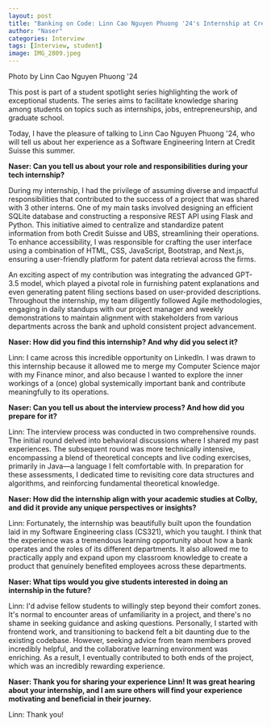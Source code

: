 ```yaml
---
layout: post
title: "Banking on Code: Linn Cao Nguyen Phuong '24's Internship at Credit Suisse"
author: "Naser"
categories: Interview
tags: [Interview, student]
image: IMG_2809.jpeg
---
```

Photo by Linn Cao Nguyen Phuong '24
  

This post is part of a student spotlight series highlighting the work of exceptional students.  The series aims to facilitate knowledge sharing among students on topics such as internships, jobs, entrepreneurship, and graduate school.  


Today, I have the pleasure of talking to Linn Cao Nguyen Phuong '24, who will tell us about her experience as a Software Engineering Intern at Credit Suisse this summer.


**Naser: Can you tell us about your role and responsibilities during your tech internship?**

During my internship, I had the privilege of assuming diverse and impactful responsibilities that contributed to the success of a project that was shared with 3 other interns. One of my main tasks involved designing an efficient SQLite database and constructing a responsive REST API using Flask and Python. This initiative aimed to centralize and standardize patent information from both Credit Suisse and UBS, streamlining their operations. To enhance accessibility, I was responsible for crafting the user interface using a combination of HTML, CSS, JavaScript, Bootstrap, and Next.js, ensuring a user-friendly platform for patent data retrieval across the firms. 

An exciting aspect of my contribution was integrating the advanced GPT-3.5 model, which played a pivotal role in furnishing patent explanations and even generating patent filing sections based on user-provided descriptions. Throughout the internship, my team diligently followed Agile methodologies, engaging in daily standups with our project manager and weekly demonstrations to maintain alignment with stakeholders from various departments across the bank and uphold consistent project advancement.

**Naser: How did you find this internship? And why did you select it?**

Linn: I came across this incredible opportunity on LinkedIn. I was drawn to this internship because it allowed me to merge my Computer Science major with my Finance minor, and also because I wanted to explore the inner workings of a (once) global systemically important bank and contribute meaningfully to its operations.

**Naser: Can you tell us about the interview process? And how did you prepare for it?**

Linn: The interview process was conducted in two comprehensive rounds. The initial round delved into behavioral discussions where I shared my past experiences. The subsequent round was more technically intensive, encompassing a blend of theoretical concepts and live coding exercises, primarily in Java—a language I felt comfortable with. In preparation for these assessments, I dedicated time to revisiting core data structures and algorithms, and reinforcing fundamental theoretical knowledge.

**Naser: How did the internship align with your academic studies at Colby, and did it provide any unique perspectives or insights?**

Linn: Fortunately, the internship was beautifully built upon the foundation laid in my Software Engineering class (CS321), which you taught. I think that the experience was a tremendous learning opportunity about how a bank operates and the roles of its different departments. It also allowed me to practically apply and expand upon my classroom knowledge to create a product that genuinely benefited employees across these departments.

**Naser: What tips would you give students interested in doing an internship in the future?**

Linn: I'd advise fellow students to willingly step beyond their comfort zones. It's normal to encounter areas of unfamiliarity in a project, and there's no shame in seeking guidance and asking questions. Personally, I started with frontend work, and transitioning to backend felt a bit daunting due to the existing codebase. However, seeking advice from team members proved incredibly helpful, and the collaborative learning environment was enriching. As a result, I eventually contributed to both ends of the project, which was an incredibly rewarding experience.


**Naser:  Thank you for sharing your experience Linn!  It was great hearing about your internship, and I am sure others will find your experience motivating and beneficial in their journey.**


Linn: Thank you! 
